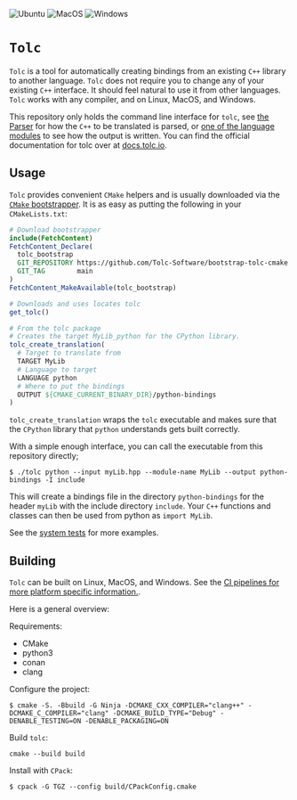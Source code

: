 ![Ubuntu](https://github.com/Tolc-Software/tolc/workflows/Ubuntu/badge.svg) ![MacOS](https://github.com/Tolc-Software/tolc/workflows/MacOS/badge.svg) ![Windows](https://github.com/Tolc-Software/tolc/workflows/Windows/badge.svg)

# `Tolc` #

`Tolc` is a tool for automatically creating bindings from an existing `C++` library to another language. `Tolc` does not require you to change any of your existing `C++` interface. It should feel natural to use it from other languages. `Tolc` works with any compiler, and on Linux, MacOS, and Windows.

This repository only holds the command line interface for `tolc`, see [the Parser](https://github.com/Tolc-Software/Parser) for how the `C++` to be translated is parsed, or [one of the language modules](https://github.com/Tolc-Software/frontend.py) to see how the output is written. You can find the official documentation for tolc over at [docs.tolc.io](https://docs.tolc.io).

## Usage ##

`Tolc` provides convenient `CMake` helpers and is usually downloaded via the [`CMake` bootstrapper](https://github.com/Tolc-Software/bootstrap-tolc-cmake). It is as easy as putting the following in your `CMakeLists.txt`:

```cmake
# Download bootstrapper
include(FetchContent)
FetchContent_Declare(
  tolc_bootstrap
  GIT_REPOSITORY https://github.com/Tolc-Software/bootstrap-tolc-cmake
  GIT_TAG        main
)
FetchContent_MakeAvailable(tolc_bootstrap)

# Downloads and uses locates tolc
get_tolc()

# From the tolc package
# Creates the target MyLib_python for the CPython library.
tolc_create_translation(
  # Target to translate from
  TARGET MyLib
  # Language to target
  LANGUAGE python
  # Where to put the bindings
  OUTPUT ${CMAKE_CURRENT_BINARY_DIR}/python-bindings
)
```

`tolc_create_translation` wraps the `tolc` executable and makes sure that the `CPython` library that `python` understands gets built correctly.

With a simple enough interface, you can call the executable from this repository directly;

```shell
$ ./tolc python --input myLib.hpp --module-name MyLib --output python-bindings -I include
```

This will create a bindings file in the directory `python-bindings` for the header `myLib` with the include directory `include`. Your `C++` functions and classes can then be used from python as `import MyLib`.

See the [system tests](./tests/packaging/systemTests/) for more examples.

## Building ##

`Tolc` can be built on Linux, MacOS, and Windows. See the [CI pipelines for more platform specific information.](./.github/workflows/).

Here is a general overview:

Requirements:

* CMake
* python3
* conan
* clang

Configure the project:

```shell
$ cmake -S. -Bbuild -G Ninja -DCMAKE_CXX_COMPILER="clang++" -DCMAKE_C_COMPILER="clang" -DCMAKE_BUILD_TYPE="Debug" -DENABLE_TESTING=ON -DENABLE_PACKAGING=ON
```

Build `tolc`:

```shell
cmake --build build
```

Install with `CPack`:

```shell
$ cpack -G TGZ --config build/CPackConfig.cmake
```

